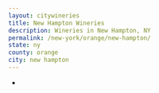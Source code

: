 ```yaml
---
layout: citywineries
title: New Hampton Wineries
description: Wineries in New Hampton, NY
permalink: /new-york/orange/new-hampton/
state: ny
county: orange
city: new hampton
---
```

-

